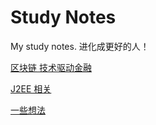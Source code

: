 # Study Notes
My study notes.
进化成更好的人！

[区块链 技术驱动金融](https://github.com/BlitheWells/StudyNotes/blob/dev/BITCOIN/NOTES.md)

[J2EE 相关](https://github.com/BlitheWells/StudyNotes/tree/dev/J2EE)

[一些想法](https://github.com/BlitheWells/StudyNotes/tree/dev/IDEARS)


